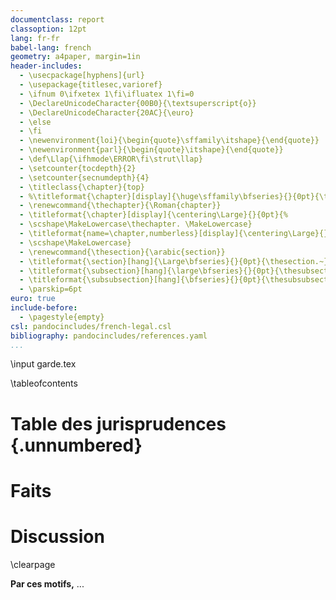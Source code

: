 ```yaml
---
documentclass: report
classoption: 12pt
lang: fr-fr
babel-lang: french
geometry: a4paper, margin=1in
header-includes:
  - \usecpackage[hyphens]{url}
  - \usepackage{titlesec,varioref}
  - \ifnum 0\ifxetex 1\fi\ifluatex 1\fi=0 
  - \DeclareUnicodeCharacter{00B0}{\textsuperscript{o}}
  - \DeclareUnicodeCharacter{20AC}{\euro}
  - \else 
  - \fi
  - \newenvironment{loi}{\begin{quote}\sffamily\itshape}{\end{quote}}
  - \newenvironment{parl}{\begin{quote}\itshape}{\end{quote}}
  - \def\Llap{\ifhmode\ERROR\fi\strut\llap}
  - \setcounter{tocdepth}{2}
  - \setcounter{secnumdepth}{4}
  - \titleclass{\chapter}{top}
  - %\titleformat{\chapter}[display]{\huge\sffamily\bfseries}{}{0pt}{\thechapter. }
  - \renewcommand{\thechapter}{\Roman{chapter}}
  - \titleformat{\chapter}[display]{\centering\Large}{}{0pt}{%
  - \scshape\MakeLowercase\thechapter. \MakeLowercase}
  - \titleformat{name=\chapter,numberless}[display]{\centering\Large}{}{0pt}{%
  - \scshape\MakeLowercase}
  - \renewcommand{\thesection}{\arabic{section}}
  - \titleformat{\section}[hang]{\Large\bfseries}{}{0pt}{\thesection.~}
  - \titleformat{\subsection}[hang]{\large\bfseries}{}{0pt}{\thesubsection.~}
  - \titleformat{\subsubsection}[hang]{\bfseries}{}{0pt}{\thesubsubsection.~}
  - \parskip=6pt
euro: true
include-before:
  - \pagestyle{empty}
csl: pandocincludes/french-legal.csl
bibliography: pandocincludes/references.yaml
...
```


<!-- Page de garde LaTeX -->
\input garde.tex

\tableofcontents

# Table des jurisprudences {.unnumbered}

<div id="refs"></div>

# Faits

# Discussion

\clearpage

**Par ces motifs,** ...

